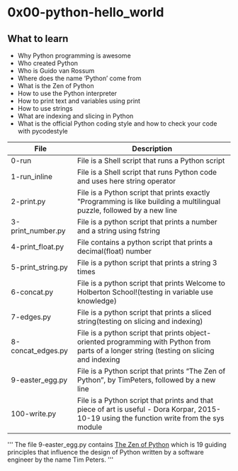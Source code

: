 # 0x00-python-hello_world

## What to learn
- Why Python programming is awesome
- Who created Python
- Who is Guido van Rossum
- Where does the name ‘Python’ come from
- What is the Zen of Python
- How to use the Python interpreter
- How to print text and variables using print
- How to use strings
- What are indexing and slicing in Python
- What is the official Python coding style and how to check your code with pycodestyle

| File | Description |
| ----------- | ----------- |
| 0-run | File is a Shell script that runs a Python script |
| 1-run_inline | File is a Shell script that runs Python code and uses here string operator |
| 2-print.py | File is a Python script that prints exactly "Programming is like building a multilingual puzzle, followed by a new line |
| 3-print_number.py | File is a python script that prints a number and a string using fstring |
| 4-print_float.py | File contains a python script that prints a decimal(float) number |
| 5-print_string.py | File is a python script that prints a string 3 times |
| 6-concat.py | File is a python script that prints Welcome to Holberton School!(testing in variable use knowledge) |
| 7-edges.py | File is a  python script that prints a sliced string(testing on slicing and indexing)  |
| 8-concat_edges.py | File is a python script that prints object-oriented programming with Python from parts of a longer string (testing on slicing and indexing |
| 9-easter_egg.py | File is a Python script that prints “The Zen of Python”, by TimPeters, followed by a new line |
| 100-write.py |  File is a Python script that prints and that piece of art is useful - Dora Korpar, 2015-10-19 using the function write from the sys module |

'''
The file 9-easter_egg.py contains [The Zen of Python](https://peps.python.org/pep-0020/) which is 19 guiding principles that influence the design of Python written by a software engineer by the name Tim Peters.
'''
